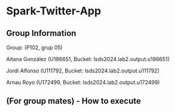 # Spark-Twitter-App

## Group Information 

Group: (P102, grup 05)

Aitana González (U186651, Bucket: lsds2024.lab2.output.u186651)

Jordi Alfonso (U111792, Bucket: lsds2024.lab2.output.u111792) 

Arnau Royo (U172499, Bucket: lsds2024.lab2.output.u172499)

## (For group mates) - How to execute
